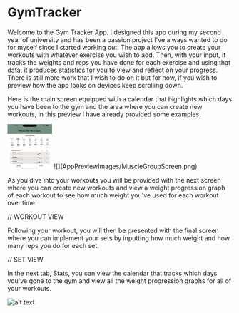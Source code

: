 # GymTracker

Welcome to the Gym Tracker App. I designed this app during my second year of university and has been a passion project I've always wanted to do for myself since I started working out. The app allows you to create your workouts with whatever exercise you wish to add. Then, with your input, it tracks the weights and reps you have done for each exercise and using that data, it produces statistics for you to view and reflect on your progress. There is still more work that I wish to do on it but for now, if you wish to preview how the app looks on devices keep scrolling down.

Here is the main screen equipped with a calendar that highlights which days you have been to the gym and the area where you can create new workouts, in this preview I have already provided some examples. 

<img src="AppPreviewImages/MuscleGroupScreen.png" width="100" height="100"/>
![](AppPreviewImages/MuscleGroupScreen.png)

As you dive into your workouts you will be provided with the next screen where you can create new workouts and view a weight progression graph of each workout to see how much weight you've used for each workout over time.

// WORKOUT VIEW

Following your workout, you will then be presented with the final screen where you can implement your sets by inputting how much weight and how many reps you do for each set.

// SET VIEW

In the next tab, Stats, you can view the calendar that tracks which days you've gone to the gym and view all the weight progression graphs for all of your workouts.

![alt text](https://ibb.co/XpZCJT0)

